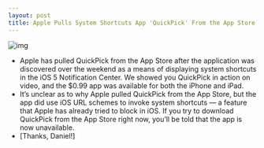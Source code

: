 ```yaml
---
layout: post
title: Apple Pulls System Shortcuts App 'QuickPick' From the App Store
---
```

![img](http://media.idownloadblog.com/wp-content/uploads/2011/12/quickpick-ss.jpg)
* Apple has pulled QuickPick from the App Store after the application was discovered over the weekend as a means of displaying system shortcuts in the iOS 5 Notification Center. We showed you QuickPick in action on video, and the $0.99 app was available for both the iPhone and iPad.
* It’s unclear as to why Apple pulled QuickPick from the App Store, but the app did use iOS URL schemes to invoke system shortcuts — a feature that Apple has already tried to block in iOS. If you try to download QuickPick from the App Store right now, you’ll be told that the app is now unavailable.
* [Thanks, Daniel!]

